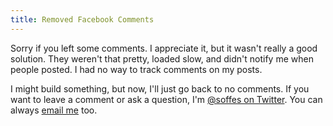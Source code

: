```yaml
---
title: Removed Facebook Comments
---
```


Sorry if you left some comments. I appreciate it, but it wasn't really a good solution. They weren't that pretty, loaded slow, and didn't notify me when people posted. I had no way to track comments on my posts.

I might build something, but now, I'll just go back to no comments. If you want to leave a comment or ask a question, I'm [@soffes on Twitter](http://twitter.com/soffes). You can always [email me](mailto:sam@soff.es) too.
